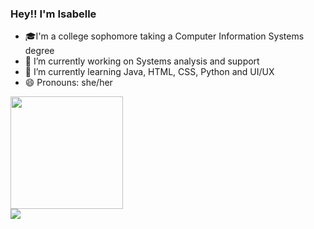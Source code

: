 ### Hey!! I'm Isabelle 

- 🎓I'm a college sophomore taking a
Computer Information Systems degree
- 🔭 I’m currently working on Systems analysis and support
- 🌱 I’m currently learning Java, HTML, CSS, Python and UI/UX
- 😄 Pronouns: she/her
<div>
 <img height="180em" src="https://github-readme-stats.vercel.app/api/top-langs/?username=Isabelle-Moreira&layout=compact)](https://github.com/anuraghazra/github-readme-stats"
</div>

<div> 
   <a href="https://www.instagram.com/isabelle_yasmor/" target="_blank"><img src="https://img.shields.io/badge/-Instagram-%23E4405F?style=for-the-badge&logo=instagram&logoColor=white" target="_blank"></a>
</div>
